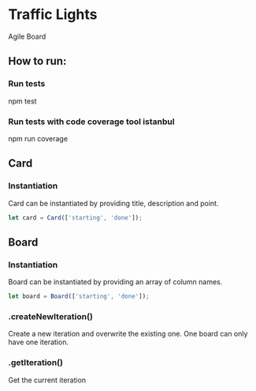 # Traffic Lights
Agile Board

## How to run:
### Run tests
npm test
### Run tests with code coverage tool istanbul
npm run coverage

## Card
### Instantiation
Card can be instantiated by providing title, description and point.
```javascript
let card = Card(['starting', 'done']);
```

## Board
### Instantiation
Board can be instantiated by providing an array of column names.

```javascript
let board = Board(['starting', 'done']);
```
### .createNewIteration()
Create a new iteration and overwrite the existing one. One board can only have one iteration.

### .getIteration()
Get the current iteration


